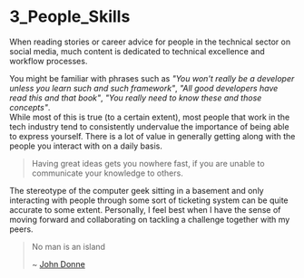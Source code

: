 # 3_People_Skills

When reading stories or career advice for people in the technical sector on social media,
much content is dedicated to technical excellence and workflow processes.

You might be familiar with phrases such as _"You won't really be a developer unless you learn such and such framework"_,
_"All good developers have read this and that book"_, _"You really need to know these and those concepts"_.  
While most of this is true (to a certain extent), most people that work in the tech industry
tend to consistently undervalue the importance of being able to express yourself.
There is a lot of value in generally getting along with the people you interact with on a daily basis.

> Having great ideas gets you nowhere fast, if you are unable to communicate your knowledge to others.

The stereotype of the computer geek sitting in a basement and only interacting with people through
some sort of ticketing system can be quite accurate to some extent.
Personally, I feel best when I have the sense of moving forward and collaborating on tackling a
challenge together with my peers.

> No man is an island
>
> ~ [John Donne](https://nosweatshakespeare.com/literature/best-english-authors/john-donne-bio/)
